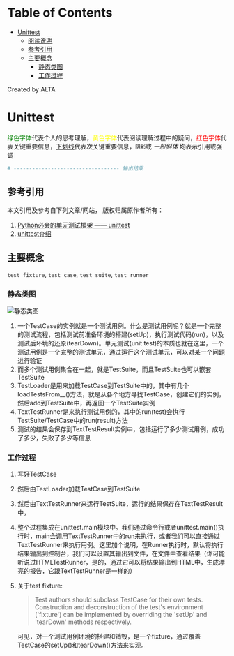 
Table of Contents
=================

   * [Unittest](#unittest)
      * [阅读说明](#阅读说明)
      * [参考引用](#参考引用)
      * [主要概念](#主要概念)
         * [静态类图](#静态类图)
         * [工作过程](#工作过程)

Created by ALTA
# Unittest  

<font color=#008000>绿色字体</font>代表个人的思考理解，<font color=Yellow>黄色字体</font>代表阅读理解过程中的疑问，<font color=Red>红色字体</font>代表关键重要信息，<u>下划线</u>代表次关键重要信息，`阴影`或 *一般斜体* 均表示引用或强调 

```python
# ---------------------------------- 输出结果
```

## 参考引用  

本文引用及参考自下列文章/网站， 版权归属原作者所有：

1. [Python必会的单元测试框架 —— unittest](https://www.cnblogs.com/hackerain/p/3682019.html)
2. [unittest介绍](<https://blog.csdn.net/huilan_same/article/details/52944782>)

## 主要概念  

`test fixture`, `test case`, `test suite`, `test runner`

### 静态类图  

![静态类图](https://blackholemedia.github.io/documents/statics/230040440455234.png)  

1. 一个TestCase的实例就是一个测试用例。什么是测试用例呢？就是一个完整的测试流程，包括测试前准备环境的搭建(setUp)，执行测试代码(run)，以及测试后环境的还原(tearDown)。单元测试(unit test)的本质也就在这里，一个测试用例是一个完整的测试单元，通过运行这个测试单元，可以对某一个问题进行验证  
2. 而多个测试用例集合在一起，就是TestSuite，而且TestSuite也可以嵌套TestSuite  
3. TestLoader是用来加载TestCase到TestSuite中的，其中有几个loadTestsFrom__()方法，就是从各个地方寻找TestCase，创建它们的实例，然后add到TestSuite中，再返回一个TestSuite实例  
4. TextTestRunner是来执行测试用例的，其中的run(test)会执行TestSuite/TestCase中的run(result)方法  
5. 测试的结果会保存到TextTestResult实例中，包括运行了多少测试用例，成功了多少，失败了多少等信息

### 工作过程  

1. 写好TestCase

2. 然后由TestLoader加载TestCase到TestSuite

3. 然后由TextTestRunner来运行TestSuite，运行的结果保存在TextTestResult中，

4. 整个过程集成在unittest.main模块中。我们通过命令行或者unittest.main()执行时，main会调用TextTestRunner中的run来执行，或者我们可以直接通过TextTestRunner来执行用例。这里加个说明，在Runner执行时，默认将执行结果输出到控制台，我们可以设置其输出到文件，在文件中查看结果（你可能听说过HTMLTestRunner，是的，通过它可以将结果输出到HTML中，生成漂亮的报告，它跟TextTestRunner是一样的）

5. 关于test fixture: 

   >Test authors should subclass TestCase for their own tests. Construction and deconstruction of the test's environment ('fixture') can be implemented by overriding the 'setUp' and 'tearDown' methods respectively.
   
   可见，对一个测试用例环境的搭建和销毁，是一个fixture，通过覆盖TestCase的setUp()和tearDown()方法来实现。


